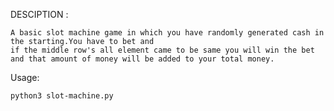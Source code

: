 
DESCIPTION :

	A basic slot machine game in which you have randomly generated cash in the starting.You have to bet and 
	if the middle row's all element came to be same you will win the bet and that amount of money will be added to your total money.

Usage:

	python3 slot-machine.py